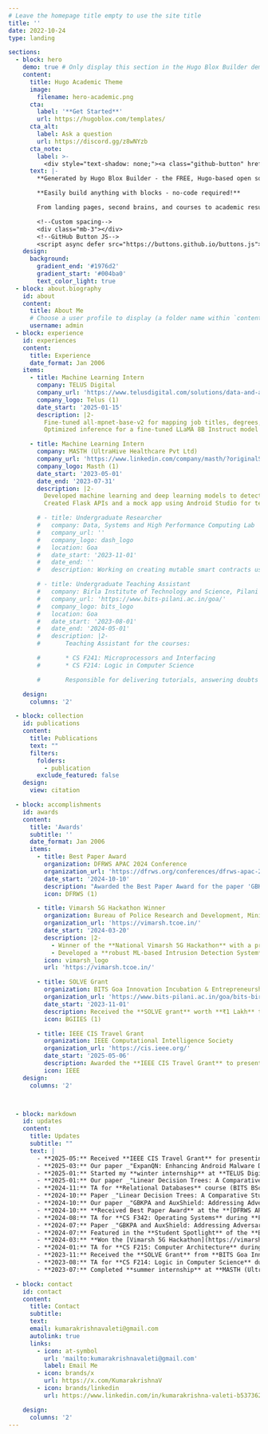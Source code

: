 ```yaml
---
# Leave the homepage title empty to use the site title
title: ''
date: 2022-10-24
type: landing

sections:
  - block: hero
    demo: true # Only display this section in the Hugo Blox Builder demo site
    content:
      title: Hugo Academic Theme
      image:
        filename: hero-academic.png
      cta:
        label: '**Get Started**'
        url: https://hugoblox.com/templates/
      cta_alt:
        label: Ask a question
        url: https://discord.gg/z8wNYzb
      cta_note:
        label: >-
          <div style="text-shadow: none;"><a class="github-button" href="https://github.com/HugoBlox/hugo-blox-builder" data-icon="octicon-star" data-size="large" data-show-count="true" aria-label="Star">Star Hugo Blox Builder</a></div><div style="text-shadow: none;"><a class="github-button" href="https://github.com/HugoBlox/theme-academic-cv" data-icon="octicon-star" data-size="large" data-show-count="true" aria-label="Star">Star the Academic template</a></div>
      text: |-
        **Generated by Hugo Blox Builder - the FREE, Hugo-based open source website builder trusted by 500,000+ sites.**

        **Easily build anything with blocks - no-code required!**

        From landing pages, second brains, and courses to academic resumés, conferences, and tech blogs.

        <!--Custom spacing-->
        <div class="mb-3"></div>
        <!--GitHub Button JS-->
        <script async defer src="https://buttons.github.io/buttons.js"></script>
    design:
      background:
        gradient_end: '#1976d2'
        gradient_start: '#004ba0'
        text_color_light: true
  - block: about.biography
    id: about
    content:
      title: About Me
      # Choose a user profile to display (a folder name within `content/authors/`)
      username: admin
  - block: experience
    id: experiences
    content:
      title: Experience
      date_format: Jan 2006
    items:
      - title: Machine Learning Intern
        company: TELUS Digital
        company_url: 'https://www.telusdigital.com/solutions/data-and-ai-solutions'
        company_logo: Telus (1)
        date_start: '2025-01-15'
        description: |2-
          Fine-tuned all-mpnet-base-v2 for mapping job titles, degrees, and majors to predefined lists, achieving >98% accuracy.
          Optimized inference for a fine-tuned LLaMA 8B Instruct model using bits-and-bytes quantization, speculative decoding, structured outputs, and prefix caching with vLLM.

      - title: Machine Learning Intern
        company: MASTH (UltraHive Healthcare Pvt Ltd)
        company_url: 'https://www.linkedin.com/company/masth/?originalSubdomain=in'
        company_logo: Masth (1)
        date_start: '2023-05-01'
        date_end: '2023-07-31'
        description: |2-
          Developed machine learning and deep learning models to detect emotions from text journal entries, achieving up to 97% accuracy using GloVe embeddings and TF-IDF vectorizer.
          Created Flask APIs and a mock app using Android Studio for testing before integration into the MASTH app.

        # - title: Undergraduate Researcher
        #   company: Data, Systems and High Performance Computing Lab 
        #   company_url: ''
        #   company_logo: dash_logo
        #   location: Goa
        #   date_start: '2023-11-01'
        #   date_end: ''
        #   description: Working on creating mutable smart contracts using the diamond standard (EIP-2535), assessing feasibility and security

        # - title: Undergraduate Teaching Assistant
        #   company: Birla Institute of Technology and Science, Pilani
        #   company_url: 'https://www.bits-pilani.ac.in/goa/'
        #   company_logo: bits_logo
        #   location: Goa
        #   date_start: '2023-08-01'
        #   date_end: '2024-05-01'
        #   description: |2-
        #       Teaching Assistant for the courses:

        #       * CS F241: Microprocessors and Interfacing
        #       * CS F214: Logic in Computer Science

        #       Responsible for delivering tutorials, answering doubts and creating programming labs

    design:
      columns: '2'

  - block: collection
    id: publications
    content:
      title: Publications
      text: ""
      filters:
        folders:
          - publication
        exclude_featured: false
    design:
      view: citation

  - block: accomplishments
    id: awards
    content:
      title: 'Awards'
      subtitle: ''
      date_format: Jan 2006
      items:
        - title: Best Paper Award
          organization: DFRWS APAC 2024 Conference
          organization_url: 'https://dfrws.org/conferences/dfrws-apac-2024/'
          date_start: '2024-10-10'
          description: "Awarded the Best Paper Award for the paper 'GBKPA and AuxShield: Addressing Adversarial Robustness and Transferability in Android Malware Detection' at DFRWS APAC 2024"
          icon: DFRWS (1)

        - title: Vimarsh 5G Hackathon Winner
          organization: Bureau of Police Research and Development, Ministry of Home Affairs, and TCoE-India
          organization_url: 'https://vimarsh.tcoe.in/'
          date_start: '2024-03-20'
          description: |2-
            - Winner of the **National Vimarsh 5G Hackathon** with a prize of **₹1.5 Lakhs**.
            - Developed a **robust ML-based Intrusion Detection System** integrated with Surricata.
          icon: vimarsh_logo
          url: 'https://vimarsh.tcoe.in/'

        - title: SOLVE Grant
          organization: BITS Goa Innovation Incubation & Entrepreneurship Society (BGIIES)
          organization_url: 'https://www.bits-pilani.ac.in/goa/bits-birac-bionest/bgiies/'
          date_start: '2023-11-01'
          description: Received the **SOLVE grant** worth **₹1 Lakh** to develop a **robust Intrusion Detection System** at BITS Goa
          icon: BGIIES (1)

        - title: IEEE CIS Travel Grant
          organization: IEEE Computational Intelligence Society
          organization_url: 'https://cis.ieee.org/'
          date_start: '2025-05-06'
          description: Awarded the **IEEE CIS Travel Grant** to present research at the **IJCNN 2025 Conference**
          icon: IEEE
    design:
      columns: '2'



  - block: markdown
    id: updates
    content:
      title: Updates
      subtitle: ""
      text: |
        - **2025-05:** Received **IEEE CIS Travel Grant** for presenting at **IJCNN 2025 Conference**.
        - **2025-03:** Our paper _"ExpanQN: Enhancing Android Malware Detection with Dataset Expansion and Adversarial Robustness"_ accepted for presentation at **IJCNN 2025**.
        - **2025-01:** Started my **winter internship** at **TELUS Digital** as a **Machine Learning Intern**.
        - **2025-01:** Our paper _"Linear Decision Trees: A Comparative Study with Insights on ReLU Neural Networks"_ presented at **[IEEE CCNC 2025](https://ccnc2025.ieee-ccnc.org/)**.
        - **2024-11:** TA for **Relational Databases** course (BITS BSc Program on **Coursera**) during **Spring Semester ‘25**.
        - **2024-10:** Paper _"Linear Decision Trees: A Comparative Study with Insights on ReLU Neural Networks"_ accepted for **presentation at IEEE CCNC 2025**.
        - **2024-10:** Our paper _"GBKPA and AuxShield: Addressing Adversarial Robustness and Transferability in Android Malware Detection"_ published in **[Forensic Science International: Digital Investigation (Elsevier)](https://www.sciencedirect.com/journal/forensic-science-international-digital-investigation)**.
        - **2024-10:** **Received Best Paper Award** at the **[DFRWS APAC 2024 Conference](https://dfrws.org/conferences/dfrws-apac-2024/)**.
        - **2024-08:** TA for **CS F342: Operating Systems** during **Fall Semester ‘24**.
        - **2024-07:** Paper _"GBKPA and AuxShield: Addressing Adversarial Robustness and Transferability in Android Malware Detection"_ accepted at **DFRWS APAC 2024**.
        - **2024-07:** Featured in the **Student Spotlight** of the **BITSology Newsletter Vol. 6** for winning the **Vimarsh 5G Hackathon**!
        - **2024-03:** **Won the [Vimarsh 5G Hackathon](https://vimarsh.tcoe.in/)** organized by **BPR&D, Ministry of Home Affairs, and TCoE-India**. Developed a **ML-based Intrusion Detection System** and won a **₹1.5 Lakh prize**.
        - **2024-01:** TA for **CS F215: Computer Architecture** during **Spring Semester ‘24**.
        - **2023-11:** Received the **SOLVE Grant** from **BITS Goa Innovation, Incubation & Entrepreneurship Society** for a **Robust Intrusion Detection System** with **₹1 Lakh funding**.
        - **2023-08:** TA for **CS F214: Logic in Computer Science** during **Fall Semester ‘23**.
        - **2023-07:** Completed **summer internship** at **MASTH (UltraHive Healthcare Pvt Ltd)** as a **Machine Learning Intern**.

  - block: contact
    id: contact
    content:
      title: Contact
      subtitle:
      text: 
      email: kumarakrishnavaleti@gmail.com
      autolink: true
      links:
        - icon: at-symbol
          url: 'mailto:kumarakrishnavaleti@gmail.com'
          label: Email Me
        - icon: brands/x
          url: https://x.com/KumarakrishnaV
        - icon: brands/linkedin
          url: https://www.linkedin.com/in/kumarakrishna-valeti-b53736228/

    design:
      columns: '2'
---
```

